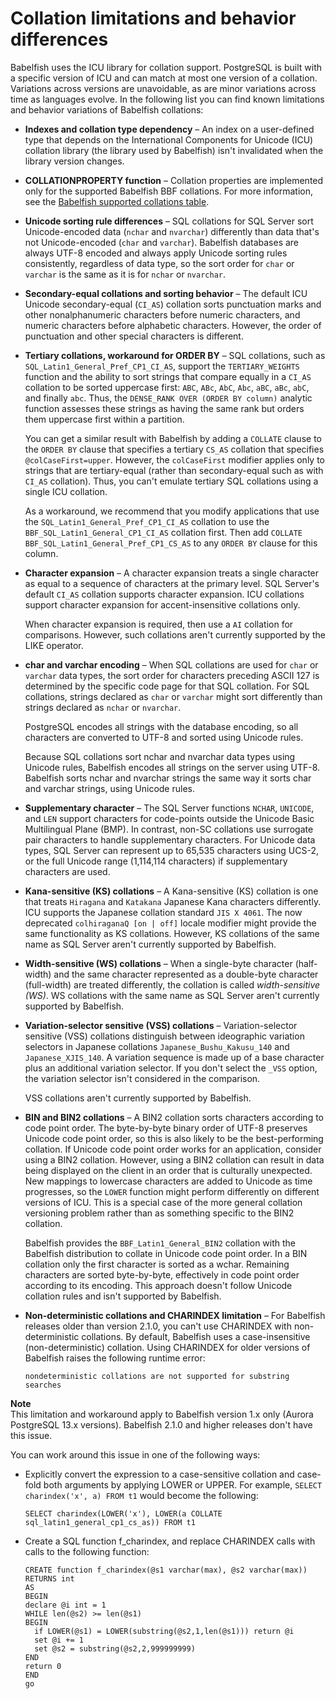 # Collation limitations and behavior differences<a name="collation.limitations"></a>

Babelfish uses the ICU library for collation support\. PostgreSQL is built with a specific version of ICU and can match at most one version of a collation\. Variations across versions are unavoidable, as are minor variations across time as languages evolve\. In the following list you can find known limitations and behavior variations of Babelfish collations:
+ **Indexes and collation type dependency** – An index on a user\-defined type that depends on the International Components for Unicode \(ICU\) collation library \(the library used by Babelfish\) isn't invalidated when the library version changes\.
+ **COLLATIONPROPERTY function** – Collation properties are implemented only for the supported Babelfish BBF collations\. For more information, see the [Babelfish supported collations table](babelfish-collations.md#bfish-collations-table)\.
+ **Unicode sorting rule differences** – SQL collations for SQL Server sort Unicode\-encoded data \(`nchar` and `nvarchar`\) differently than data that's not Unicode\-encoded \(`char` and `varchar`\)\. Babelfish databases are always UTF\-8 encoded and always apply Unicode sorting rules consistently, regardless of data type, so the sort order for `char` or `varchar` is the same as it is for `nchar` or `nvarchar`\.
+ **Secondary\-equal collations and sorting behavior** – The default ICU Unicode secondary\-equal \(`CI_AS`\) collation sorts punctuation marks and other nonalphanumeric characters before numeric characters, and numeric characters before alphabetic characters\. However, the order of punctuation and other special characters is different\. 
+ **Tertiary collations, workaround for ORDER BY** – SQL collations, such as `SQL_Latin1_General_Pref_CP1_CI_AS`, support the `TERTIARY_WEIGHTS` function and the ability to sort strings that compare equally in a `CI_AS` collation to be sorted uppercase first: `ABC`, `ABc`, `AbC`, `Abc`, `aBC`, `aBc`, `abC`, and finally `abc`\. Thus, the `DENSE_RANK OVER (ORDER BY column)` analytic function assesses these strings as having the same rank but orders them uppercase first within a partition\.

  You can get a similar result with Babelfish by adding a `COLLATE` clause to the `ORDER BY` clause that specifies a tertiary `CS_AS` collation that specifies `@colCaseFirst=upper`\. However, the `colCaseFirst` modifier applies only to strings that are tertiary\-equal \(rather than secondary\-equal such as with `CI_AS` collation\)\. Thus, you can't emulate tertiary SQL collations using a single ICU collation\. 

  As a workaround, we recommend that you modify applications that use the `SQL_Latin1_General_Pref_CP1_CI_AS` collation to use the `BBF_SQL_Latin1_General_CP1_CI_AS` collation first\. Then add `COLLATE BBF_SQL_Latin1_General_Pref_CP1_CS_AS` to any `ORDER BY` clause for this column\.
+ **Character expansion** – A character expansion treats a single character as equal to a sequence of characters at the primary level\. SQL Server's default `CI_AS` collation supports character expansion\. ICU collations support character expansion for accent\-insensitive collations only\.

  When character expansion is required, then use a `AI` collation for comparisons\. However, such collations aren't currently supported by the LIKE operator\.
+ **char and varchar encoding** – When SQL collations are used for `char` or `varchar` data types, the sort order for characters preceding ASCII 127 is determined by the specific code page for that SQL collation\. For SQL collations, strings declared as `char` or `varchar` might sort differently than strings declared as `nchar` or `nvarchar`\.

  PostgreSQL encodes all strings with the database encoding, so all characters are converted to UTF\-8 and sorted using Unicode rules\.

  Because SQL collations sort nchar and nvarchar data types using Unicode rules, Babelfish encodes all strings on the server using UTF\-8\. Babelfish sorts nchar and nvarchar strings the same way it sorts char and varchar strings, using Unicode rules\.
+ **Supplementary character** – The SQL Server functions `NCHAR`, `UNICODE`, and `LEN` support characters for code\-points outside the Unicode Basic Multilingual Plane \(BMP\)\. In contrast, non\-SC collations use surrogate pair characters to handle supplementary characters\. For Unicode data types, SQL Server can represent up to 65,535 characters using UCS\-2, or the full Unicode range \(1,114,114 characters\) if supplementary characters are used\. 
+ **Kana\-sensitive \(KS\) collations** – A Kana\-sensitive \(KS\) collation is one that treats `Hiragana` and `Katakana` Japanese Kana characters differently\. ICU supports the Japanese collation standard `JIS X 4061`\. The now deprecated `colhiraganaQ [on | off]` locale modifier might provide the same functionality as KS collations\. However, KS collations of the same name as SQL Server aren't currently supported by Babelfish\.
+ **Width\-sensitive \(WS\) collations** – When a single\-byte character \(half\-width\) and the same character represented as a double\-byte character \(full\-width\) are treated differently, the collation is called *width\-sensitive \(WS\)*\. WS collations with the same name as SQL Server aren't currently supported by Babelfish\.
+ **Variation\-selector sensitive \(VSS\) collations** – Variation\-selector sensitive \(VSS\) collations distinguish between ideographic variation selectors in Japanese collations `Japanese_Bushu_Kakusu_140` and `Japanese_XJIS_140`\. A variation sequence is made up of a base character plus an additional variation selector\. If you don't select the `_VSS` option, the variation selector isn't considered in the comparison\.

  VSS collations aren't currently supported by Babelfish\.
+ **BIN and BIN2 collations** – A BIN2 collation sorts characters according to code point order\. The byte\-by\-byte binary order of UTF\-8 preserves Unicode code point order, so this is also likely to be the best\-performing collation\. If Unicode code point order works for an application, consider using a BIN2 collation\. However, using a BIN2 collation can result in data being displayed on the client in an order that is culturally unexpected\. New mappings to lowercase characters are added to Unicode as time progresses, so the `LOWER` function might perform differently on different versions of ICU\. This is a special case of the more general collation versioning problem rather than as something specific to the BIN2 collation\. 

  Babelfish provides the `BBF_Latin1_General_BIN2` collation with the Babelfish distribution to collate in Unicode code point order\. In a BIN collation only the first character is sorted as a wchar\. Remaining characters are sorted byte\-by\-byte, effectively in code point order according to its encoding\. This approach doesn't follow Unicode collation rules and isn't supported by Babelfish\.
+ **Non\-deterministic collations and CHARINDEX limitation** – For Babelfish releases older than version 2\.1\.0, you can't use CHARINDEX with non\-deterministic collations\. By default, Babelfish uses a case\-insensitive \(non\-deterministic\) collation\. Using CHARINDEX for older versions of Babelfish raises the following runtime error:

  ```
  nondeterministic collations are not supported for substring searches
  ```
**Note**  
This limitation and workaround apply to Babelfish version 1\.x only \(Aurora PostgreSQL 13\.x versions\)\. Babelfish 2\.1\.0 and higher releases don't have this issue\.

  You can work around this issue in one of the following ways:
  + Explicitly convert the expression to a case\-sensitive collation and case\-fold both arguments by applying LOWER or UPPER\. For example, `SELECT charindex('x', a) FROM t1` would become the following:

    ```
    SELECT charindex(LOWER('x'), LOWER(a COLLATE sql_latin1_general_cp1_cs_as)) FROM t1
    ```
  + Create a SQL function f\_charindex, and replace CHARINDEX calls with calls to the following function:

    ```
    CREATE function f_charindex(@s1 varchar(max), @s2 varchar(max)) RETURNS int
    AS
    BEGIN
    declare @i int = 1
    WHILE len(@s2) >= len(@s1)
    BEGIN
      if LOWER(@s1) = LOWER(substring(@s2,1,len(@s1))) return @i
      set @i += 1
      set @s2 = substring(@s2,2,999999999)
    END
    return 0
    END
    go
    ```